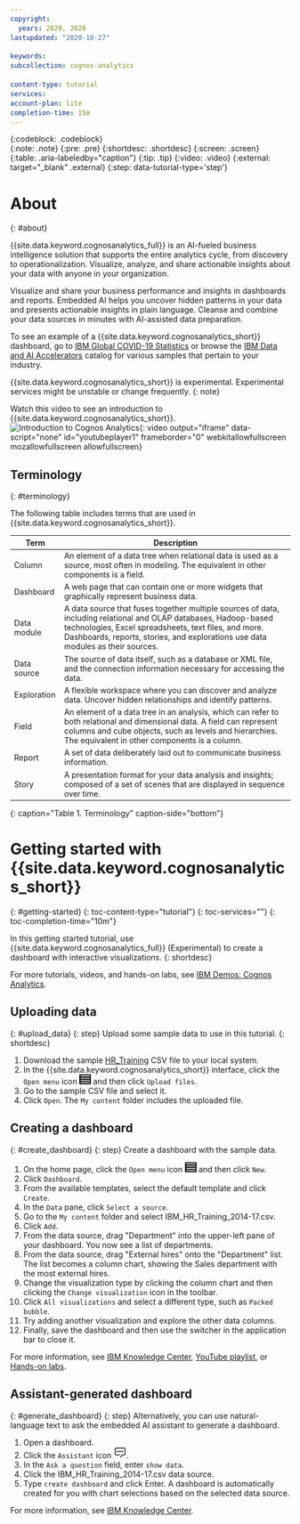 ```yaml
---
copyright:
  years: 2020, 2020
lastupdated: "2020-10-27"

keywords: 
subcollection: cognos-analytics

content-type: tutorial
services: 
account-plan: lite 
completion-time: 15m 
---
```


{:codeblock: .codeblock}  
{:note: .note}
{:pre: .pre}
{:shortdesc: .shortdesc}
{:screen: .screen}  
{:table: .aria-labeledby="caption"}
{:tip: .tip}
{:video: .video}
{:external: target="_blank" .external}
{:step: data-tutorial-type='step'} 

# About
{: #about}

{{site.data.keyword.cognosanalytics_full}} is an AI-fueled business intelligence solution that supports the entire analytics cycle, from discovery to operationalization. Visualize, analyze, and share actionable insights about your data with anyone in your organization.

Visualize and share your business performance and insights in dashboards and reports. Embedded AI helps you uncover hidden patterns in your data and presents actionable insights in plain language. Cleanse and combine your data sources in minutes with AI-assisted data preparation.

To see an example of a {{site.data.keyword.cognosanalytics_short}} dashboard, go to [IBM Global COVID-19 Statistics](https://accelerator.weather.com/bi/?boardId=iC2B38B09B142481EB83935F6419CA837) or browse the [IBM Data and AI Accelerators](https://community.ibm.com/accelerators/?context=analytics&product=Cognos%20Analytics) catalog for various samples that pertain to your industry.

{{site.data.keyword.cognosanalytics_short}} is experimental. Experimental services might be unstable or change frequently. 
{: note}
<!---Be aware of [experimental limitations](/docs/codeengine?topic=codeengine-kn-limits#kn-limits_experimental). 
--->

Watch this video to see an introduction to {{site.data.keyword.cognosanalytics_short}}.
![Introduction to Cognos Analytics](https://www.youtube.com/embed/krh-VahdOmc?rel=0){: video output="iframe" data-script="none" id="youtubeplayer1" frameborder="0" webkitallowfullscreen mozallowfullscreen allowfullscreen}

## Terminology
{: #terminology}

The following table includes terms that are used in {{site.data.keyword.cognosanalytics_short}}.

| Term | Description |
| --------- | ------------------- |
| Column | An element of a data tree when relational data is used as a source, most often in modeling. The equivalent in other components is a field. |
| Dashboard | A web page that can contain one or more widgets that graphically represent business data. |
| Data module | A data source that fuses together multiple sources of data, including relational and OLAP databases, Hadoop-based technologies, Excel spreadsheets, text files, and more. Dashboards, reports, stories, and explorations use data modules as their sources. |
| Data source | The source of data itself, such as a database or XML file, and the connection information necessary for accessing the data. |
| Exploration | A flexible workspace where you can discover and analyze data. Uncover hidden relationships and identify patterns. |
| Field | An element of a data tree in an analysis, which can refer to both relational and dimensional data. A field can represent columns and cube objects, such as levels and hierarchies. The equivalent in other components is a column. |
| Report | A set of data deliberately laid out to communicate business information. |
| Story | A presentation format for your data analysis and insights; composed of a set of scenes that are displayed in sequence over time. |
{: caption="Table 1. Terminology" caption-side="bottom"}


# Getting started with {{site.data.keyword.cognosanalytics_short}}
{: #getting-started}
{: toc-content-type="tutorial"} 
{: toc-services=""} 
{: toc-completion-time="10m"} 

In this getting started tutorial, use {{site.data.keyword.cognosanalytics_full}} (Experimental) to create a dashboard with interactive visualizations.
{: shortdesc}

For more tutorials, videos, and hands-on labs, see [IBM Demos: Cognos Analytics](https://www.ibm.com/demos/collection/IBM-Cognos-Analytics/).


<!--- Docs assume that the service has already been provisioned.
## Provisioning the service
{: #prereqs}
To create a {{site.data.keyword.cognosanalytics_short}} service instance, complete the following steps:

1. In your web browser, go to https://cloud.ibm.com/login.
2. Log in to your {{site.data.keyword.cloud}} account, or create an account.
3. Go to the {{site.data.keyword.cloud}} catalog: https://cloud.ibm.com/catalog.
4. In the `Services` section, select the `Analytics` category and then click the {{site.data.keyword.cognosanalytics_short}} tile.
5. On the {{site.data.keyword.cognosanalytics_short}} catalog page, specify the following information.
  - Specify a name for the new {{site.data.keyword.cognosanalytics_short}} service instance.
  - Choose a region.
  - Choose a resource group.
  - Choose the `Lite` planning price.
  - Click `Create`.

The {{site.data.keyword.cognosanalytics_short}} service instance page displays after the service instance is created. The page provides access the Getting Started documentation, create credentials, and view or change your plan settings.
-->

## Uploading data
{: #upload_data}
{: step}
Upload some sample data to use in this tutorial.
{: shortdesc}

1. Download the sample [HR_Training](https://www.ibm.com/support/knowledgecenter/SSEP7J_11.1.0/com.ibm.swg.ba.cognos.ug_ca_dshb.doc/IBM_HR_Training_2014-17.csv) CSV file to your local system.
2. In the {{site.data.keyword.cognosanalytics_short}} interface, click the `Open menu` icon ![Open menu](images/icon_open_menu.jpg "Open menu icon") and then click `Upload files`.
3. Go to the sample CSV file and select it. 
4. Click `Open`. The `My content` folder includes the uploaded file.

## Creating a dashboard
{: #create_dashboard}
{: step}
Create a dashboard with the sample data.

1. On the home page, click the `Open menu` icon ![Open menu](images/icon_open_menu.jpg "Open menu icon") and then click `New`.
2. Click `Dashboard`.
3. From the available templates, select the default template and click `Create`. 
4. In the `Data` pane, click `Select a source`.
5. Go to the `My content` folder and select <filepath>IBM_HR_Training_2014-17.csv</filepath>. 
6. Click `Add`.
7. From the data source, drag "Department" into the upper-left pane of your dashboard. You now see a list of departments.
8. From the data source, drag "External hires" onto the "Department" list. The list becomes a column chart, showing the Sales department with the most external hires.
9. Change the visualization type by clicking the column chart and then clicking the `Change visualization` icon in the toolbar.
10. Click `All visualizations` and select a different type, such as `Packed bubble`.
11. Try adding another visualization and explore the other data columns.
12. Finally, save the dashboard and then use the switcher in the application bar to close it. 

For more information, see [IBM Knowledge Center](https://www.ibm.com/support/knowledgecenter/en/SSEP7J_11.1.0/com.ibm.swg.ba.cognos.ug_ca_dshb.doc/wa_dashboard_discoveryset_intro.html), [YouTube playlist](https://youtu.be/gYCGAD22sDE), or [Hands-on labs](https://www.ibm.com/demos/collection/IBM-Cognos-Analytics/).


## Assistant-generated dashboard
{: #generate_dashboard}
{: step}
Alternatively, you can use natural-language text to ask the embedded AI assistant to generate a dashboard.

1. Open a dashboard.
2. Click the `Assistant` icon ![Assistant](images/icon_assistant.jpg "Assistant icon").
3. In the `Ask a question` field, enter ```show data```.
4. Click the <filepath>IBM_HR_Training_2014-17.csv</filepath> data source.
5. Type ```create dashboard``` and click Enter. A dashboard is automatically created for you with chart selections based on the selected data source.

For more information, see 
[IBM Knowledge Center](https://www.ibm.com/support/knowledgecenter/en/SSEP7J_11.1.0/com.ibm.swg.ba.cognos.ug_ca_dshb.doc/c_assistant.html).

<!---
## Next steps
{: #anchor_value}

What's the single thing the user needs to do next? Think "guided journey." Either provide information that leads the user to production use, for example HA, how to make a service secure, or how to connect to on-premise data. Or you can point the user to another tutorial. Give a choice between two options max._
--->
